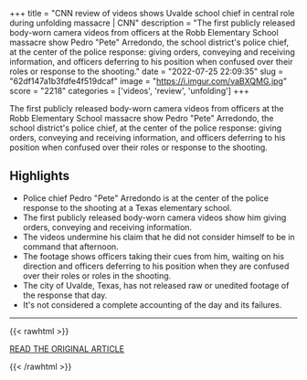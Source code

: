 +++
title = "CNN review of videos shows Uvalde school chief in central role during unfolding massacre | CNN"
description = "The first publicly released body-worn camera videos from officers at the Robb Elementary School massacre show Pedro \"Pete\" Arredondo, the school district's police chief, at the center of the police response: giving orders, conveying and receiving information, and officers deferring to his position when confused over their roles or response to the shooting."
date = "2022-07-25 22:09:35"
slug = "62df147a1b3fdfe4f519dcaf"
image = "https://i.imgur.com/vaBXQMG.jpg"
score = "2218"
categories = ['videos', 'review', 'unfolding']
+++

The first publicly released body-worn camera videos from officers at the Robb Elementary School massacre show Pedro \"Pete\" Arredondo, the school district's police chief, at the center of the police response: giving orders, conveying and receiving information, and officers deferring to his position when confused over their roles or response to the shooting.

## Highlights

- Police chief Pedro "Pete" Arredondo is at the center of the police response to the shooting at a Texas elementary school.
- The first publicly released body-worn camera videos show him giving orders, conveying and receiving information.
- The videos undermine his claim that he did not consider himself to be in command that afternoon.
- The footage shows officers taking their cues from him, waiting on his direction and officers deferring to his position when they are confused over their roles or roles in the shooting.
- The city of Uvalde, Texas, has not released raw or unedited footage of the response that day.
- It's not considered a complete accounting of the day and its failures.

---

{{< rawhtml >}}
  <p class="article-category">
    <a target="_blank" href="https://www.cnn.com/2022/07/25/us/uvalde-video-pete-arredondo-police-response/index.html">READ THE ORIGINAL ARTICLE</a>
  </p>
{{< /rawhtml >}}
